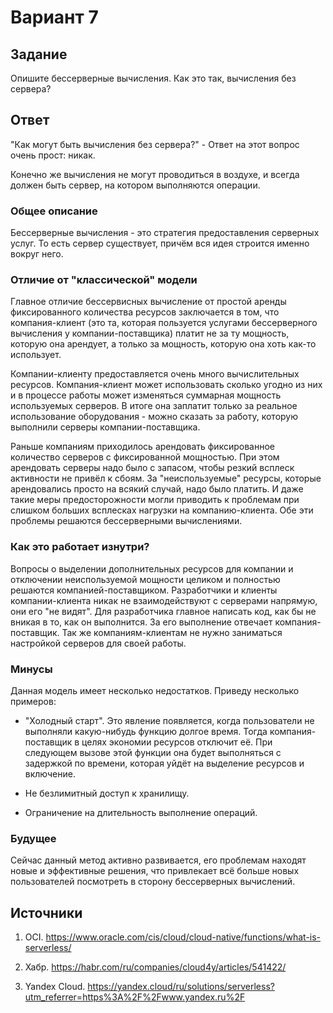 # Вариант 7

## Задание

Опишите бессерверные вычисления. Как это так, вычисления без сервера?

## Ответ

"Как могут быть вычисления без сервера?" - Ответ на этот вопрос очень прост: никак.

Конечно же вычисления не могут проводиться в воздухе, и всегда должен быть сервер, на котором выполняются операции.

### Общее описание

Бессерверные вычисления - это стратегия предоставления серверных услуг. То есть сервер существует, причём вся идея строится именно вокруг него. 

### Отличие от "классической" модели

Главное отличие бессервисных вычисление от простой аренды фиксированного количества ресурсов заключается в том, что компания-клиент (это та, которая пользуется услугами бессерверного вычисления у компании-поставщика) платит не за ту мощность, которую она арендует, а только за мощность, которую она хоть как-то использует. 

Компании-клиенту предоставляется очень много вычислительных ресурсов. Компания-клиент может использовать сколько угодно из них и в процессе работы может изменяться суммарная мощность используемых серверов. В итоге она заплатит только за реальное использование оборудования - можно сказать за работу, которую выполнили серверы компании-поставщика. 

Раньше компаниям приходилось арендовать фиксированное количество серверов с фиксированной мощностью. При этом арендовать серверы надо было с запасом, чтобы резкий всплеск активности не привёл к сбоям. За "неиспользуемые" ресурсы, которые арендовались просто на всякий случай, надо было платить. И даже такие меры предосторожности могли приводить к проблемам при слишком больших всплесках нагрузки на компанию-клиента. Обе эти проблемы решаются бессерверными вычислениями.

### Как это работает изнутри?

Вопросы о выделении дополнительных ресурсов для компании и отключении неиспользуемой мощности целиком и полностью решаются компанией-поставщиком. Разработчики и клиенты компании-клиента никак не взаимодействуют с серверами напрямую, они его "не видят". Для разработчика главное написать код, как бы не вникая в то, как он выполнится. За его выполнение отвечает компания-поставщик. Так же компаниям-клиентам не нужно заниматься настройкой серверов для своей работы.


### Минусы

Данная модель имеет несколько недостатков. Приведу несколько примеров:

 - "Холодный старт". Это явление появляется, когда пользователи не выполняли какую-нибудь функцию долгое время. Тогда компания-поставщик в целях экономии ресурсов отключит её. При следующем вызове этой функции она будет выполняться с задержкой по времени, которая уйдёт на выделение ресурсов и включение.

 - Не безлимитный доступ к хранилищу.

 - Ограничение на длительность выполнение операций.

### Будущее

Сейчас данный метод активно развивается, его проблемам находят новые и эффективные решения, что привлекает всё больше новых пользователей посмотреть в сторону бессерверных вычислений.

## Источники

1. OCI. https://www.oracle.com/cis/cloud/cloud-native/functions/what-is-serverless/

2. Хабр. https://habr.com/ru/companies/cloud4y/articles/541422/

3. Yandex Cloud. https://yandex.cloud/ru/solutions/serverless?utm_referrer=https%3A%2F%2Fwww.yandex.ru%2F

